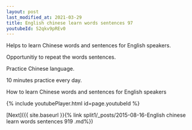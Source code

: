```yaml
---
layout: post
last_modified_at: 2021-03-29
title: English chinese learn words sentences 97 
youtubeId: S2qkv9pREv0
---
```

 
 
Helps to learn Chinese words and sentences for English speakers.

Opportunitiy to repeat the words sentences. 

Practice Chinese language. 
 
10 minutes practice every day. 
 
How to learn Chinese words and sentences for English speakers 
 
{% include youtubePlayer.html id=page.youtubeId %}
 
 
[Next]({{ site.baseurl }}{% link  split1/_posts/2015-08-16-English chinese learn words sentences 919 .md%})
 

